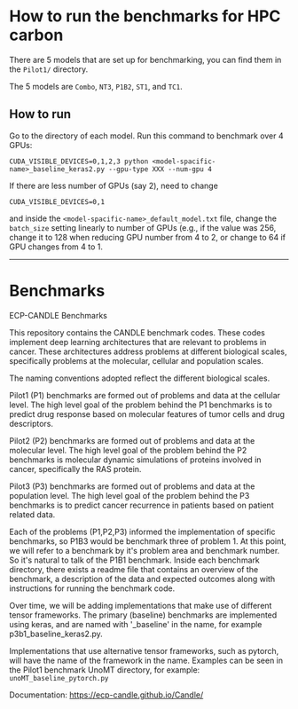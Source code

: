 # How to run the benchmarks for HPC carbon

There are 5 models that are set up for benchmarking, you can find them in the ```Pilot1/``` directory.

The 5 models are ```Combo```, ```NT3```, ```P1B2```, ```ST1```, and ```TC1```. 

## How to run

Go to the directory of each model. Run this command to benchmark over 4 GPUs:

```
CUDA_VISIBLE_DEVICES=0,1,2,3 python <model-spacific-name>_baseline_keras2.py --gpu-type XXX --num-gpu 4 
```

If there are less number of GPUs (say 2), need to change
```
CUDA_VISIBLE_DEVICES=0,1
```
and inside the ```<model-spacific-name>_default_model.txt``` file, change the ```batch_size``` setting linearly to number of GPUs (e.g., if the value was 256, change it to 128 when reducing GPU number from 4 to 2, or change to 64 if GPU changes from 4 to 1.

---------------------------------

# Benchmarks

ECP-CANDLE Benchmarks

This repository contains the CANDLE benchmark codes. These codes implement deep learning architectures that are relevant to problems in cancer. These architectures address problems at different biological scales, specifically problems at the molecular, cellular and population scales.

The naming conventions adopted reflect the different biological scales.

Pilot1 (P1) benchmarks are formed out of problems and data at the cellular level. The high level goal of the problem behind the P1 benchmarks is to predict drug response based on molecular features of tumor cells and drug descriptors.

Pilot2 (P2) benchmarks are formed out of problems and data at the molecular level. The high level goal of the problem behind the P2 benchmarks is molecular dynamic simulations of proteins involved in cancer, specifically the RAS protein.

Pilot3 (P3) benchmarks are formed out of problems and data at the population level. The high level goal of the problem behind the P3 benchmarks is to predict cancer recurrence in patients based on patient related data.

Each of the problems (P1,P2,P3) informed the implementation of specific benchmarks, so P1B3 would be benchmark three of problem 1.
At this point, we will refer to a benchmark by it's problem area and benchmark number. So it's natural to talk of the P1B1 benchmark. Inside each benchmark directory, there exists a readme file that contains an overview of the benchmark, a description of the data and expected outcomes along with instructions for running the benchmark code.

Over time, we will be adding implementations that make use of different tensor frameworks. The primary (baseline) benchmarks are implemented using keras, and are named with '\_baseline' in the name, for example p3b1_baseline_keras2.py.

Implementations that use alternative tensor frameworks, such as pytorch, will have the name of the framework in the name. Examples can be seen in the Pilot1 benchmark UnoMT directory, for example: `unoMT_baseline_pytorch.py`

Documentation: https://ecp-candle.github.io/Candle/
